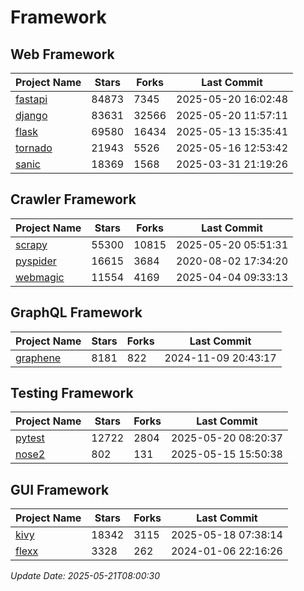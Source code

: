 # Framework

## Web Framework
| Project Name | Stars | Forks | Last Commit |
| ------------ | ----- | ----- | ----------- |
| [fastapi](https://github.com/fastapi/fastapi) | 84873 | 7345 | 2025-05-20 16:02:48 |
| [django](https://github.com/django/django) | 83631 | 32566 | 2025-05-20 11:57:11 |
| [flask](https://github.com/pallets/flask) | 69580 | 16434 | 2025-05-13 15:35:41 |
| [tornado](https://github.com/tornadoweb/tornado) | 21943 | 5526 | 2025-05-16 12:53:42 |
| [sanic](https://github.com/sanic-org/sanic) | 18369 | 1568 | 2025-03-31 21:19:26 |

## Crawler Framework
| Project Name | Stars | Forks | Last Commit |
| ------------ | ----- | ----- | ----------- |
| [scrapy](https://github.com/scrapy/scrapy) | 55300 | 10815 | 2025-05-20 05:51:31 |
| [pyspider](https://github.com/binux/pyspider) | 16615 | 3684 | 2020-08-02 17:34:20 |
| [webmagic](https://github.com/code4craft/webmagic) | 11554 | 4169 | 2025-04-04 09:33:13 |

## GraphQL Framework
| Project Name | Stars | Forks | Last Commit |
| ------------ | ----- | ----- | ----------- |
| [graphene](https://github.com/graphql-python/graphene) | 8181 | 822 | 2024-11-09 20:43:17 |

## Testing Framework
| Project Name | Stars | Forks | Last Commit |
| ------------ | ----- | ----- | ----------- |
| [pytest](https://github.com/pytest-dev/pytest) | 12722 | 2804 | 2025-05-20 08:20:37 |
| [nose2](https://github.com/nose-devs/nose2) | 802 | 131 | 2025-05-15 15:50:38 |

## GUI Framework
| Project Name | Stars | Forks | Last Commit |
| ------------ | ----- | ----- | ----------- |
| [kivy](https://github.com/kivy/kivy) | 18342 | 3115 | 2025-05-18 07:38:14 |
| [flexx](https://github.com/flexxui/flexx) | 3328 | 262 | 2024-01-06 22:16:26 |

*Update Date: 2025-05-21T08:00:30*